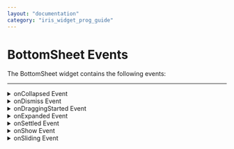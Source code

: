 ```yaml
---
layout: "documentation"
category: "iris_widget_prog_guide"
---
```


BottomSheet Events
==================

The BottomSheet widget contains the following events:

* * *

<details close markdown="block"><summary>onCollapsed Event</summary>

* * *

This event is called when you need to collapse a BottomSheet from its peek height.

### Syntax

{% highlight VoltMx %}
onCollapsed
{% endhighlight %}

### Example

{% highlight VoltMx %}
//Sample code to set onCollapsed event callback for a BottomSheet widget.

frmBottomSheet.myBottomSheet.onCollapsed=onCollapseCallBack;

function onCollapseCallBack()
{
	//Write your logic here
}
{% endhighlight %}

**Platform Availability**

*   Android

* * *

</details>
<details close markdown="block"><summary>onDismiss Event</summary>

* * *

This event is called when you need to dismiss a BottomSheet from the screen.

### Syntax

{% highlight VoltMx %}
onDismiss
{% endhighlight %}

### Example

{% highlight VoltMx %}
//Sample code to set onDismiss event callback for a BottomSheet widget.

frmBottomSheet.myBottomSheet.onDismiss=onDismissCallBack;

function onDismissCallBack()
{
	//Write your logic here
}
{% endhighlight %}

**Platform Availability**

*   Android

* * *

</details>
<details close markdown="block"><summary>onDraggingStarted Event</summary>

* * *

This event is called when you need to start dragging a BottomSheet to an Expanded or Collapsed state.

### Syntax

{% highlight VoltMx %}
onDraggingStarted
{% endhighlight %}

### Example

{% highlight VoltMx %}
//Sample code to set onDraggingStarted event callback for a BottomSheet widget.

frmBottomSheet.myBottomSheet.onDraggingStarted=onDraggingStartedCallBack;

function onDraggingStartedCallBack()
{
	//Write your logic here
}
{% endhighlight %}

**Platform Availability**

*   Android

* * *

</details>
<details close markdown="block"><summary>onExpanded Event</summary>

* * *

This event is called when a BottomSheet reaches its fully expanded state.

### Syntax

{% highlight VoltMx %}
onExpanded
{% endhighlight %}

### Example

{% highlight VoltMx %}
//Sample code to set onExpanded event callback for a BottomSheet widget.

frmBottomSheet.myBottomSheet.onExpanded=onExpandCallBack;

function onExpandCallBack()
{
	//Write your logic here
}
{% endhighlight %}

**Platform Availability**

*   Android

* * *

</details>
<details close markdown="block"><summary>onSettled Event</summary>

* * *

This event is called when a BottomSheet is at peek height, is expanded, or is dismissed.

### Syntax

{% highlight VoltMx %}
onSettled
{% endhighlight %}

### Example

{% highlight VoltMx %}
//Sample code to set onSettled event callback for a BottomSheet widget.

frmBottomSheet.myBottomSheet.onSettled=onSettledCallBack;

function onSettledCallBack()
{
	//Write your logic here
}
{% endhighlight %}

**Platform Availability**

*   Android

* * *

</details>
<details close markdown="block"><summary>onShow Event</summary>

* * *

This event is called when you need a BottomSheet to be displayed on the screen.

### Syntax

{% highlight VoltMx %}
onShow
{% endhighlight %}

### Example

{% highlight VoltMx %}
//Sample code to set onShow event callback for a BottomSheet widget.

frmBottomSheet.myBottomSheet.onShow=onShowCallBack;

function onShowCallBack()
{
	//Write your logic here
}
{% endhighlight %}

**Platform Availability**

*   Android

* * *

</details>
<details close markdown="block"><summary>onSliding Event</summary>

* * *

This event is called when a BottomSheet slides in/out of view.

### Syntax

{% highlight VoltMx %}
onSliding
{% endhighlight %}

### Example

{% highlight VoltMx %}
//Sample code to set onSliding event callback for a BottomSheet widget.

frmBottomSheet.myBottomSheet.onSliding=onSlidingCallBack;

function onSlidingCallBack(offset)
{
	//Write your logic here
}
{% endhighlight %}

**Platform Availability**

*   Android

* * *
</details>

